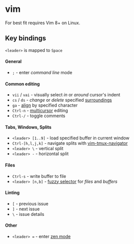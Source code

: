# vim

For best fit requires Vim 8+ on Linux.

## Key bindings

`<leader>` is mapped to `Space`

#### General

- `;` - enter *command line* mode

#### Common editing

- `vii` / `vai` - visually select *in* or *around* cursor's indent
- `cs` / `ds` - *change* or *delete* specified [surroundings](https://github.com/tpope/vim-surround)
- `ga` - [align](https://github.com/junegunn/vim-easy-align) by specified character
- `Ctrl-n` - [multicursor](https://github.com/terryma/vim-multiple-cursors) editing
- `Ctrl-/` - toggle comments

#### Tabs, Windows, Splits

- `<leader> [1..9]` - load specified buffer in current window
- `Ctrl-[h,l,j,k]` - navigate splits with [vim-tmux-navigator](https://github.com/christoomey/vim-tmux-navigator)
- `<leader> \` - vertical split
- `<leader> -` - horizontal split

#### Files

- `Ctrl-s` - write buffer to file
- `<leader> [n,b]` - [fuzzy selector](https://github.com/junegunn/fzf.vim) for *files* and *buffers*

#### Linting

- `[` - previous issue
- `]` - next issue
- `\` - issue details

#### Other

- `<leader> =` - enter [zen mode](https://github.com/junegunn/goyo.vim)
